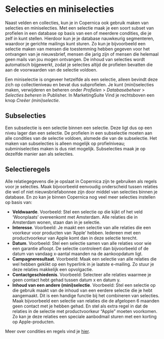 # Selecties en miniselecties
Naast velden en collecties, kun je in Copernica ook gebruik maken van selecties en miniselecties. Met een selectie maak je een soort subset van profielen in een database op basis van een of meerdere condities, die je zelf in kunt stellen. Hierdoor kun je je database nauwkeurig segmenteren, waardoor je gerichte mailings kunt sturen. Zo kun je bijvoorbeeld een selectie maken van mensen die toestemming hebben gegeven voor het ontvangen van je nieuwsbrief, mensen die jarig zijn of mensen die helemaal geen mails van jou mogen ontvangen. De inhoud van selecties wordt automatisch bijgewerkt, zodat je selecties altijd de profielen bevatten die aan de voorwaarden van de selectie voldoen. 

Een miniselectie is ongeveer hetzelfde als een selectie, alleen bevindt deze zich op collectieniveau en bevat dus subprofielen. Je kunt (mini)selecties maken, verwijderen en beheren onder *Profielen* > *Databasebeheer* > *Selecties beheren* in Publisher. In MarketingSuite Vind je rechtsboven een knop *Creëer (mini)selectie*. 

## Subselecties
Een subselectie is een selectie binnen een selectie. Deze ligt dus op een niveu lager dan een selectie. De profielen in een subselectie moeten aan alle condities van de selectie voldoen, alsmede die van de subselectie. Het maken van subselecties is alleen mogelijk op profielniveau; subminiselecties maken is dus niet mogelijk. Subselecties maak je op dezelfde manier aan als selecties.

## Selectieregels
Alle relatiegegevens die je opslaat in Copernica zijn te gebruiken als regels voor je selecties. Maak bijvoorbeeld eenvoudig onderscheid tussen relaties die wel of niet nieuwsbriefabonnee zijn door middel van selecties binnen je database. En zo kan je binnen Copernica nog veel meer selecties instellen op basis van:

* **Veldwaarde**. Voorbeeld: Stel een selectie op die kijkt of het veld ‘Woonplaats’ overeenkomt met Amsterdam. Alle relaties die in Amsterdam wonen, staan dan in je selectie.
* **Interesse**. Voorbeeld: Je maakt een selectie van alle relaties die een voorkeur voor producten van ‘Apple’ hebben. Iedereen met een productvoorkeur van Apple komt dan in deze selectie terecht.
* **Datum**. Voorbeeld: Stel een selectie samen van alle relaties voor wie een garantie afloopt. De selectie controleert dan bijvoorbeeld of de datum van vandaag x-aantal maanden na de aankoopdatum ligt.
* **Campagneresultaat**. Voorbeeld: Maak een selectie van alle relaties die wel hebben geklikt op een hyperlink in je laatste e-mailing. Zo stuur je deze relaties makkelijk een opvolgactie.
* **Contactgeschiedenis**. Voorbeeld: Selecteer alle relaties waarmee je geen contact hebt gehad tussen datum x en datum y.
* **Inhoud van een andere (mini)selectie**. Voorbeeld: Stel een selectie op die gebruik maakt van de inhoud van een eerdere selectie die je hebt aangemaakt. Dit is een handige functie bij het combineren van selecties. Maak bijvoorbeeld een selectie van relaties die de afgelopen 6 maanden geen contact met je hebben gehad. En stel als extra regel in dat de relaties in de selectie met productvoorkeur “Apple” moeten voorkomen. Zo kan je deze relaties een speciale aanbodmail sturen met een korting op Apple-producten.

Meer over condities en regels vind je [hier]().
